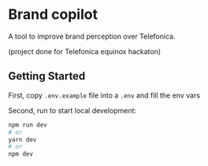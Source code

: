 # Brand copilot

A tool to improve brand perception over Telefonica.

(project done for Telefonica equinox hackaton)

## Getting Started

First, copy `.env.example` file into a `.env` and fill the env vars

Second, run to start local development:

```bash
npm run dev
# or
yarn dev
# or
npm dev
```
